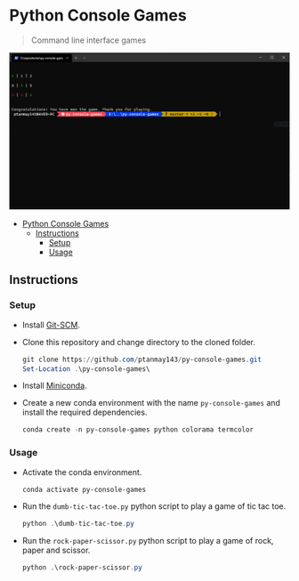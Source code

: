 # Python Console Games

> Command line interface games

![Dumb Tic Tac Toe](/assets/dumb-tic-tac-toe.png?raw=true)

- [Python Console Games](#python-console-games)
  - [Instructions](#instructions)
    - [Setup](#setup)
    - [Usage](#usage)

## Instructions

### Setup

- Install [Git-SCM](https://git-scm.com/book/en/v2/Getting-Started-Installing-Git).

- Clone this repository and change directory to the cloned folder.

  ```powershell
  git clone https://github.com/ptanmay143/py-console-games.git
  Set-Location .\py-console-games\
  ```

- Install [Miniconda](https://conda.io/projects/conda/en/latest/user-guide/install/index.html).

- Create a new conda environment with the name `py-console-games` and install the required dependencies.

  ```powershell
  conda create -n py-console-games python colorama termcolor
  ```

### Usage

- Activate the conda environment.

  ```powershell
  conda activate py-console-games
  ```

- Run the `dumb-tic-tac-toe.py` python script to play a game of tic tac toe.

  ```powershell
  python .\dumb-tic-tac-toe.py
  ```

- Run the `rock-paper-scissor.py` python script to play a game of rock, paper and scissor.

  ```powershell
  python .\rock-paper-scissor.py
  ```
